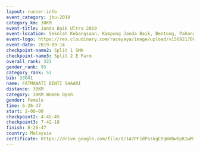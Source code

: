 ```yaml
---
layout: runner-info 
event_category: jbu-2019 
category_km: 30KM 
event-title: Janda Baik Ultra 2019  
event-location: Sekolah Kebangsaan, Kampung Janda Baik, Bentong, Pahang, Malaysia 
event-logo: https://res.cloudinary.com/raceyaya/image/upload/v1569217009/logo/janda-baik_vch1pc.jpg 
event-date: 2019-09-14 
checkpoint-name2: Split 1 SMK 
checkpoint-name3: Split 2 E Farm 
overall_rank: 322
gender_rank: 95
category_rank: 53
bib: 33041
name: FATMAWATI BINTI SHAARI
distance: 30KM
category: 30KM Women Open
gender: Female
time: 6-26-47
start: 2-00-00
checkpoint2: 4-45-45
checkpoint3: 7-42-18
finish: 8-26-47
country: Malaysia
certificate: https://drive.google.com/file/d/1A7PF1dPoskgCtqWnBwDpK1wM7EabGFz_/view?usp=sharing
---
```

